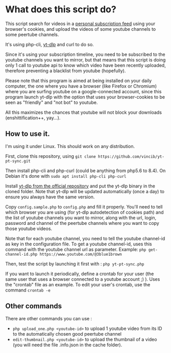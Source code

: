 # What does this script do?

This script search for videos in a [personal subscription feed](https://www.youtube.com/feed/subscriptions) using your browser's cookies, and upload the videos of some youtube channels to some peertube channels.

It's using php-cli, [yt-dlp](https://github.com/yt-dlp/yt-dlp) and curl to do so.

Since it's using your subscription timeline, you need to be subscribed to the youtube channels you want to mirror, but that means that this script is doing only 1 call to youtube api to know which video have been recently uploaded, therefore preventing a blacklist from youtube (hopefully).

Please note that this program is aimed at being installed on your daily computer, the one where you have a browser (like Firefox or Chromium) where you are surfing youtube on a google-connected account, since this program launch yt-dlp with the option that uses your browser-cookies to be seen as "friendly" and "not bot" to youtube.

All this maximizes the chances that youtube will not block your downloads (enshittification++, yay...). 

## How to use it.

I'm using it under Linux. This should work on any distribution. 

First, clone this repository, using `git clone https://github.com/vincib/yt-pt-sync.git`

Then install php-cli and php-curl (could be anything from php5.6 to 8.4). On Debian it's done with `sudo apt install php-cli php-curl`

Install [yt-dlp from the official repository](https://github.com/yt-dlp/yt-dlp) and put the yt-dlp binary in the cloned folder. Note that yt-dlp will be updated automatically (once a day) to ensure you always have the same version.

Copy `config.sample.php` to `config.php` and fill it properly. You'll need to tell which browser you are using (for yt-dlp autodetection of cookies path) and the list of youtube channels you want to mirror, along with the url, login, password and channel of the peertube channels where you want to copy those youtube videos.

Note that for each youtube channel, you need to tell the youtube channel-id as key in the configuration file. To get a youtube channel-id, uses this command with the youtube channel url as parameter. Example: `php get-channel-id.php https://www.youtube.com/@3blue1brown`

Then, test the script by launching it first with : `php yt-pt-sync.php`

If you want to launch it periodically, define a crontab for your user (the same user that uses a browser connected to a youtube account ;) ). Uses the "crontab" file as an example. To edit your user's crontab, use the command `crontab -e`


## Other commands

There are other commands you can use :

* `php upload_one.php <youtube-id>` to upload 1 youtube video from its ID to the automatically chosen good peertube channel
* `edit-thumbnail.php <youtube-id>` to upload the thumbnail of a video (you will need the file <id>.info.json in the cache folder).





